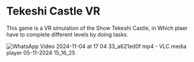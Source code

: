 # Tekeshi Castle VR

This game is a VR simulation of the Show Tekeshi Castle, in Which plaer have to complete different levels by doing tasks. 

![WhatsApp Video 2024-11-04 at 17 04 33_a621ed0f mp4 - VLC media player 05-11-2024 15_16_25](https://github.com/user-attachments/assets/25ebd39c-a1b8-4c8e-8d3a-d673b885c162)

